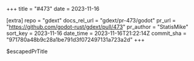 +++
title = "#473"
date = 2023-11-16

[extra]
repo = "gdext"
docs_rel_url = "gdext/pr-473/godot"
pr_url = "https://github.com/godot-rust/gdext/pull/473"
pr_author = "StatisMike"
sort_key = 2023-11-16
date_time = 2023-11-16T21:22:14Z
commit_sha = "971780a48b9c28a1be791d3f072497131a723a2d"
+++

$escapedPrTitle
